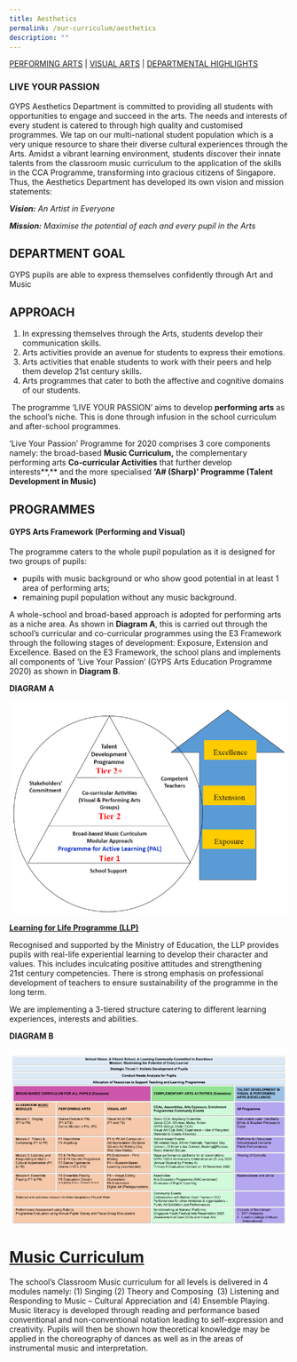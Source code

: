 ```yaml
---
title: Aesthetics
permalink: /our-curriculum/aesthetics
description: ""
---
```

<a href="#1">PERFORMING ARTS</a> | <a href="#2">VISUAL ARTS</a> | <a href="#3">DEPARTMENTAL HIGHLIGHTS</a>

<a id="1"></a>

### LIVE YOUR PASSION

GYPS Aesthetics Department is committed to providing all students with opportunities to engage and succeed in the arts. The needs and interests of every student is catered to through high quality and customised programmes. We tap on our multi-national student population which is a very unique resource to share their diverse cultural experiences through the Arts. Amidst a vibrant learning environment, students discover their innate talents from the classroom music curriculum to the application of the skills in the CCA Programme, transforming into gracious citizens of Singapore. Thus, the Aesthetics Department has developed its own vision and mission statements:

**_Vision:_** _An Artist in Everyone_

**_Mission:_** _Maximise the potential of each and every pupil in the Arts_

DEPARTMENT GOAL
---------------

GYPS pupils are able to express themselves confidently through Art and Music

APPROACH
--------

1.  In expressing themselves through the Arts, students develop their communication skills.
2.  Arts activities provide an avenue for students to express their emotions.
3.  Arts activities that enable students to work with their peers and help them develop 21st century skills.
4.  Arts programmes that cater to both the affective and cognitive domains of our students.

 The programme ‘LIVE YOUR PASSION’ aims to develop **performing arts** as the school’s niche. This is done through infusion in the school curriculum and after-school programmes.

‘Live Your Passion’ Programme for 2020 comprises 3 core components namely: the broad-based **Music Curriculum,** the complementary performing arts **Co-curricular Activities** that further develop interests**,** and the more specialised **‘A# (Sharp)’ Programme (Talent Development in Music)**

PROGRAMMES
----------

#### GYPS Arts Framework (Performing and Visual)

The programme caters to the whole pupil population as it is designed for two groups of pupils:

*   pupils with music background or who show good potential in at least 1 area of performing arts;
*   remaining pupil population without any music background.

A whole-school and broad-based approach is adopted for performing arts as a niche area. As shown in **Diagram A**, this is carried out through the school’s curricular and co-curricular programmes using the E3 Framework through the following stages of development: Exposure, Extension and Excellence. Based on the E3 Framework, the school plans and implements all components of ‘Live Your Passion’ (GYPS Arts Education Programme 2020) as shown in **Diagram B**.

**DIAGRAM A**

![](/images/diagrama.jpeg)

**<u>Learning for Life Programme (LLP)</u>** 

Recognised and supported by the Ministry of Education, the LLP provides pupils with real-life experiential learning to develop their character and values. This includes inculcating positive attitudes and strengthening 21st century competencies. There is strong emphasis on professional development of teachers to ensure sustainability of the programme in the long term.

We are implementing a 3-tiered structure catering to different learning experiences, interests and abilities.

**DIAGRAM B**

![](/images/diagramb.png)

<h1><u>Music Curriculum</u></h1>


The school’s Classroom Music curriculum for all levels is delivered in 4 modules namely: (1) Singing (2) Theory and Composing  (3) Listening and Responding to Music – Cultural Appreciation and (4) Ensemble Playing. Music literacy is developed through reading and performance based conventional and non-conventional notation leading to self-expression and creativity. Pupils will then be shown how theoretical knowledge may be applied in the choreography of dances as well as in the areas of instrumental music and interpretation.



